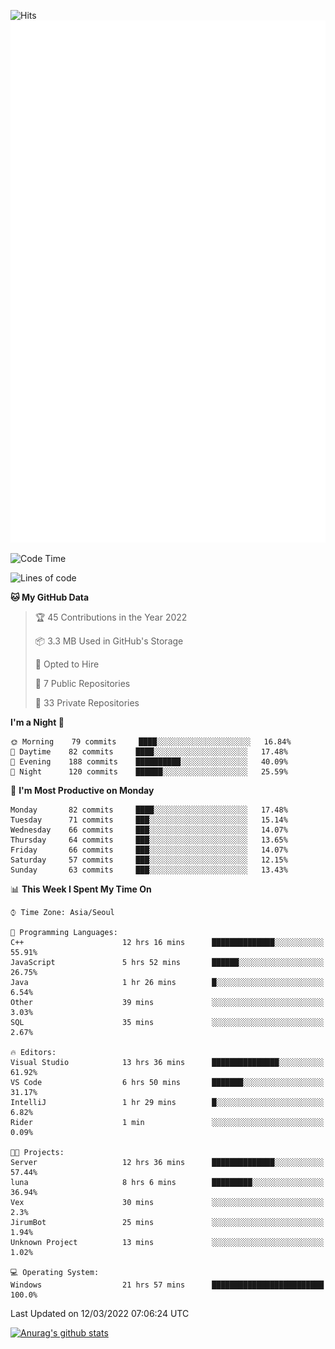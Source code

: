 ![Hits](https://hits.seeyoufarm.com/api/count/incr/badge.svg?url=https%3A%2F%2Fgithub.com%2Fkokose1234&count_bg=%2379C83D&title_bg=%23555555&icon=apple.svg&icon_color=%23E7E7E7&title=hits&edge_flat=false)
<br/>
![Metrics](https://github.com/kokose1234/kokose1234/blob/main/github-metrics.svg)

<!--START_SECTION:waka-->
![Code Time](http://img.shields.io/badge/Code%20Time-561%20hrs%2055%20mins-blue)

![Lines of code](https://img.shields.io/badge/From%20Hello%20World%20I%27ve%20Written-2%20Million%20lines%20of%20code-blue)

**🐱 My GitHub Data** 

> 🏆 45 Contributions in the Year 2022
 > 
> 📦 3.3 MB Used in GitHub's Storage 
 > 
> 💼 Opted to Hire
 > 
> 📜 7 Public Repositories 
 > 
> 🔑 33 Private Repositories  
 > 
**I'm a Night 🦉** 

```text
🌞 Morning    79 commits     ████░░░░░░░░░░░░░░░░░░░░░   16.84% 
🌆 Daytime    82 commits     ████░░░░░░░░░░░░░░░░░░░░░   17.48% 
🌃 Evening    188 commits    ██████████░░░░░░░░░░░░░░░   40.09% 
🌙 Night      120 commits    ██████░░░░░░░░░░░░░░░░░░░   25.59%

```
📅 **I'm Most Productive on Monday** 

```text
Monday       82 commits     ████░░░░░░░░░░░░░░░░░░░░░   17.48% 
Tuesday      71 commits     ███░░░░░░░░░░░░░░░░░░░░░░   15.14% 
Wednesday    66 commits     ███░░░░░░░░░░░░░░░░░░░░░░   14.07% 
Thursday     64 commits     ███░░░░░░░░░░░░░░░░░░░░░░   13.65% 
Friday       66 commits     ███░░░░░░░░░░░░░░░░░░░░░░   14.07% 
Saturday     57 commits     ███░░░░░░░░░░░░░░░░░░░░░░   12.15% 
Sunday       63 commits     ███░░░░░░░░░░░░░░░░░░░░░░   13.43%

```


📊 **This Week I Spent My Time On** 

```text
⌚︎ Time Zone: Asia/Seoul

💬 Programming Languages: 
C++                      12 hrs 16 mins      ██████████████░░░░░░░░░░░   55.91% 
JavaScript               5 hrs 52 mins       ██████░░░░░░░░░░░░░░░░░░░   26.75% 
Java                     1 hr 26 mins        █░░░░░░░░░░░░░░░░░░░░░░░░   6.54% 
Other                    39 mins             ░░░░░░░░░░░░░░░░░░░░░░░░░   3.03% 
SQL                      35 mins             ░░░░░░░░░░░░░░░░░░░░░░░░░   2.67%

🔥 Editors: 
Visual Studio            13 hrs 36 mins      ███████████████░░░░░░░░░░   61.92% 
VS Code                  6 hrs 50 mins       ███████░░░░░░░░░░░░░░░░░░   31.17% 
IntelliJ                 1 hr 29 mins        █░░░░░░░░░░░░░░░░░░░░░░░░   6.82% 
Rider                    1 min               ░░░░░░░░░░░░░░░░░░░░░░░░░   0.09%

🐱‍💻 Projects: 
Server                   12 hrs 36 mins      ██████████████░░░░░░░░░░░   57.44% 
luna                     8 hrs 6 mins        █████████░░░░░░░░░░░░░░░░   36.94% 
Vex                      30 mins             ░░░░░░░░░░░░░░░░░░░░░░░░░   2.3% 
JirumBot                 25 mins             ░░░░░░░░░░░░░░░░░░░░░░░░░   1.94% 
Unknown Project          13 mins             ░░░░░░░░░░░░░░░░░░░░░░░░░   1.02%

💻 Operating System: 
Windows                  21 hrs 57 mins      █████████████████████████   100.0%

```


 Last Updated on 12/03/2022 07:06:24 UTC
<!--END_SECTION:waka-->

[![Anurag's github stats](https://github-readme-stats.vercel.app/api?username=kokose1234&theme=dracula)](https://github.com/anuraghazra/github-readme-stats)



	
